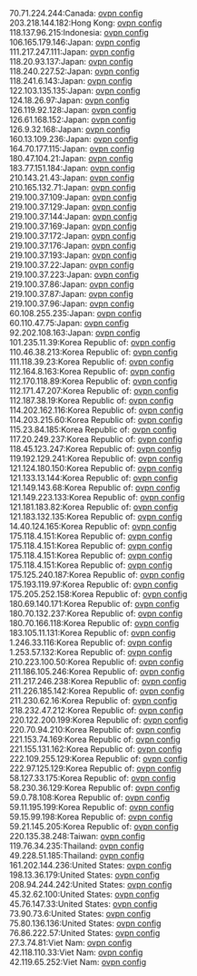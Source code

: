 70.71.224.244:Canada: [ovpn config](vpn/70_71_224_244.ovpn)  
203.218.144.182:Hong Kong: [ovpn config](vpn/203_218_144_182.ovpn)  
118.137.96.215:Indonesia: [ovpn config](vpn/118_137_96_215.ovpn)  
106.165.179.146:Japan: [ovpn config](vpn/106_165_179_146.ovpn)  
111.217.247.111:Japan: [ovpn config](vpn/111_217_247_111.ovpn)  
118.20.93.137:Japan: [ovpn config](vpn/118_20_93_137.ovpn)  
118.240.227.52:Japan: [ovpn config](vpn/118_240_227_52.ovpn)  
118.241.6.143:Japan: [ovpn config](vpn/118_241_6_143.ovpn)  
122.103.135.135:Japan: [ovpn config](vpn/122_103_135_135.ovpn)  
124.18.26.97:Japan: [ovpn config](vpn/124_18_26_97.ovpn)  
126.119.92.128:Japan: [ovpn config](vpn/126_119_92_128.ovpn)  
126.61.168.152:Japan: [ovpn config](vpn/126_61_168_152.ovpn)  
126.9.32.168:Japan: [ovpn config](vpn/126_9_32_168.ovpn)  
160.13.109.236:Japan: [ovpn config](vpn/160_13_109_236.ovpn)  
164.70.177.115:Japan: [ovpn config](vpn/164_70_177_115.ovpn)  
180.47.104.21:Japan: [ovpn config](vpn/180_47_104_21.ovpn)  
183.77.151.184:Japan: [ovpn config](vpn/183_77_151_184.ovpn)  
210.143.21.43:Japan: [ovpn config](vpn/210_143_21_43.ovpn)  
210.165.132.71:Japan: [ovpn config](vpn/210_165_132_71.ovpn)  
219.100.37.109:Japan: [ovpn config](vpn/219_100_37_109.ovpn)  
219.100.37.129:Japan: [ovpn config](vpn/219_100_37_129.ovpn)  
219.100.37.144:Japan: [ovpn config](vpn/219_100_37_144.ovpn)  
219.100.37.169:Japan: [ovpn config](vpn/219_100_37_169.ovpn)  
219.100.37.172:Japan: [ovpn config](vpn/219_100_37_172.ovpn)  
219.100.37.176:Japan: [ovpn config](vpn/219_100_37_176.ovpn)  
219.100.37.193:Japan: [ovpn config](vpn/219_100_37_193.ovpn)  
219.100.37.22:Japan: [ovpn config](vpn/219_100_37_22.ovpn)  
219.100.37.223:Japan: [ovpn config](vpn/219_100_37_223.ovpn)  
219.100.37.86:Japan: [ovpn config](vpn/219_100_37_86.ovpn)  
219.100.37.87:Japan: [ovpn config](vpn/219_100_37_87.ovpn)  
219.100.37.96:Japan: [ovpn config](vpn/219_100_37_96.ovpn)  
60.108.255.235:Japan: [ovpn config](vpn/60_108_255_235.ovpn)  
60.110.47.75:Japan: [ovpn config](vpn/60_110_47_75.ovpn)  
92.202.108.163:Japan: [ovpn config](vpn/92_202_108_163.ovpn)  
101.235.11.39:Korea Republic of: [ovpn config](vpn/101_235_11_39.ovpn)  
110.46.38.213:Korea Republic of: [ovpn config](vpn/110_46_38_213.ovpn)  
111.118.39.23:Korea Republic of: [ovpn config](vpn/111_118_39_23.ovpn)  
112.164.8.163:Korea Republic of: [ovpn config](vpn/112_164_8_163.ovpn)  
112.170.118.89:Korea Republic of: [ovpn config](vpn/112_170_118_89.ovpn)  
112.171.47.207:Korea Republic of: [ovpn config](vpn/112_171_47_207.ovpn)  
112.187.38.19:Korea Republic of: [ovpn config](vpn/112_187_38_19.ovpn)  
114.202.162.116:Korea Republic of: [ovpn config](vpn/114_202_162_116.ovpn)  
114.203.215.60:Korea Republic of: [ovpn config](vpn/114_203_215_60.ovpn)  
115.23.84.185:Korea Republic of: [ovpn config](vpn/115_23_84_185.ovpn)  
117.20.249.237:Korea Republic of: [ovpn config](vpn/117_20_249_237.ovpn)  
118.45.123.247:Korea Republic of: [ovpn config](vpn/118_45_123_247.ovpn)  
119.192.129.241:Korea Republic of: [ovpn config](vpn/119_192_129_241.ovpn)  
121.124.180.150:Korea Republic of: [ovpn config](vpn/121_124_180_150.ovpn)  
121.133.13.144:Korea Republic of: [ovpn config](vpn/121_133_13_144.ovpn)  
121.149.143.68:Korea Republic of: [ovpn config](vpn/121_149_143_68.ovpn)  
121.149.223.133:Korea Republic of: [ovpn config](vpn/121_149_223_133.ovpn)  
121.181.183.82:Korea Republic of: [ovpn config](vpn/121_181_183_82.ovpn)  
121.183.132.135:Korea Republic of: [ovpn config](vpn/121_183_132_135.ovpn)  
14.40.124.165:Korea Republic of: [ovpn config](vpn/14_40_124_165.ovpn)  
175.118.4.151:Korea Republic of: [ovpn config](vpn/175_118_4_151.ovpn)  
175.118.4.151:Korea Republic of: [ovpn config](vpn/175_118_4_151.ovpn)  
175.118.4.151:Korea Republic of: [ovpn config](vpn/175_118_4_151.ovpn)  
175.118.4.151:Korea Republic of: [ovpn config](vpn/175_118_4_151.ovpn)  
175.125.240.187:Korea Republic of: [ovpn config](vpn/175_125_240_187.ovpn)  
175.193.119.97:Korea Republic of: [ovpn config](vpn/175_193_119_97.ovpn)  
175.205.252.158:Korea Republic of: [ovpn config](vpn/175_205_252_158.ovpn)  
180.69.140.171:Korea Republic of: [ovpn config](vpn/180_69_140_171.ovpn)  
180.70.132.237:Korea Republic of: [ovpn config](vpn/180_70_132_237.ovpn)  
180.70.166.118:Korea Republic of: [ovpn config](vpn/180_70_166_118.ovpn)  
183.105.11.131:Korea Republic of: [ovpn config](vpn/183_105_11_131.ovpn)  
1.246.33.116:Korea Republic of: [ovpn config](vpn/1_246_33_116.ovpn)  
1.253.57.132:Korea Republic of: [ovpn config](vpn/1_253_57_132.ovpn)  
210.223.100.50:Korea Republic of: [ovpn config](vpn/210_223_100_50.ovpn)  
211.186.105.246:Korea Republic of: [ovpn config](vpn/211_186_105_246.ovpn)  
211.217.246.238:Korea Republic of: [ovpn config](vpn/211_217_246_238.ovpn)  
211.226.185.142:Korea Republic of: [ovpn config](vpn/211_226_185_142.ovpn)  
211.230.62.16:Korea Republic of: [ovpn config](vpn/211_230_62_16.ovpn)  
218.232.47.212:Korea Republic of: [ovpn config](vpn/218_232_47_212.ovpn)  
220.122.200.199:Korea Republic of: [ovpn config](vpn/220_122_200_199.ovpn)  
220.70.94.210:Korea Republic of: [ovpn config](vpn/220_70_94_210.ovpn)  
221.153.74.169:Korea Republic of: [ovpn config](vpn/221_153_74_169.ovpn)  
221.155.131.162:Korea Republic of: [ovpn config](vpn/221_155_131_162.ovpn)  
222.109.255.129:Korea Republic of: [ovpn config](vpn/222_109_255_129.ovpn)  
222.97.125.129:Korea Republic of: [ovpn config](vpn/222_97_125_129.ovpn)  
58.127.33.175:Korea Republic of: [ovpn config](vpn/58_127_33_175.ovpn)  
58.230.36.129:Korea Republic of: [ovpn config](vpn/58_230_36_129.ovpn)  
59.0.78.108:Korea Republic of: [ovpn config](vpn/59_0_78_108.ovpn)  
59.11.195.199:Korea Republic of: [ovpn config](vpn/59_11_195_199.ovpn)  
59.15.99.198:Korea Republic of: [ovpn config](vpn/59_15_99_198.ovpn)  
59.21.145.205:Korea Republic of: [ovpn config](vpn/59_21_145_205.ovpn)  
220.135.38.248:Taiwan: [ovpn config](vpn/220_135_38_248.ovpn)  
119.76.34.235:Thailand: [ovpn config](vpn/119_76_34_235.ovpn)  
49.228.51.185:Thailand: [ovpn config](vpn/49_228_51_185.ovpn)  
161.202.144.236:United States: [ovpn config](vpn/161_202_144_236.ovpn)  
198.13.36.179:United States: [ovpn config](vpn/198_13_36_179.ovpn)  
208.94.244.242:United States: [ovpn config](vpn/208_94_244_242.ovpn)  
45.32.62.100:United States: [ovpn config](vpn/45_32_62_100.ovpn)  
45.76.147.33:United States: [ovpn config](vpn/45_76_147_33.ovpn)  
73.90.73.6:United States: [ovpn config](vpn/73_90_73_6.ovpn)  
75.80.136.136:United States: [ovpn config](vpn/75_80_136_136.ovpn)  
76.86.222.57:United States: [ovpn config](vpn/76_86_222_57.ovpn)  
27.3.74.81:Viet Nam: [ovpn config](vpn/27_3_74_81.ovpn)  
42.118.110.33:Viet Nam: [ovpn config](vpn/42_118_110_33.ovpn)  
42.119.65.252:Viet Nam: [ovpn config](vpn/42_119_65_252.ovpn)  
